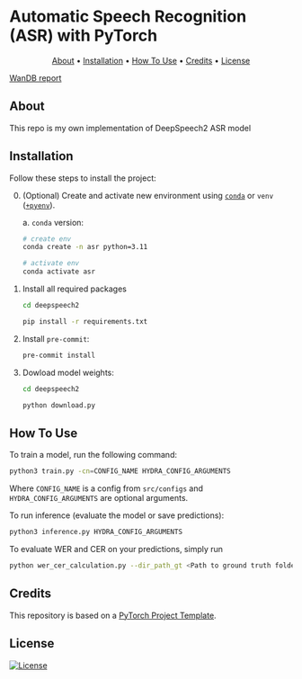 # Automatic Speech Recognition (ASR) with PyTorch

<p align="center">
  <a href="#about">About</a> •
  <a href="#installation">Installation</a> •
  <a href="#how-to-use">How To Use</a> •
  <a href="#credits">Credits</a> •
  <a href="#license">License</a>
</p>

[WanDB report](https://api.wandb.ai/links/anthonnuzhdin/nrmc2nkh)

## About

This repo is my own implementation of DeepSpeech2 ASR model

## Installation

Follow these steps to install the project:

0. (Optional) Create and activate new environment using [`conda`](https://conda.io/projects/conda/en/latest/user-guide/getting-started.html) or `venv` ([`+pyenv`](https://github.com/pyenv/pyenv)).

   a. `conda` version:

   ```bash
   # create env
   conda create -n asr python=3.11

   # activate env
   conda activate asr
   ```

1. Install all required packages

   ```bash
   cd deepspeech2
   
   pip install -r requirements.txt
   ```

2. Install `pre-commit`:
   ```bash
   pre-commit install
   ```

2. Dowload model weights:
   ```bash
   cd deepspeech2
   
   python download.py
   ```

## How To Use

To train a model, run the following command:

```bash
python3 train.py -cn=CONFIG_NAME HYDRA_CONFIG_ARGUMENTS
```

Where `CONFIG_NAME` is a config from `src/configs` and `HYDRA_CONFIG_ARGUMENTS` are optional arguments.

To run inference (evaluate the model or save predictions):

```bash
python3 inference.py HYDRA_CONFIG_ARGUMENTS
```

To evaluate WER and CER on your predictions, simply run
```bash
python wer_cer_calculation.py --dir_path_gt <Path to ground truth folder with .txt> --dir_path_pred <Path to dir with predicions>
```

## Credits

This repository is based on a [PyTorch Project Template](https://github.com/Blinorot/pytorch_project_template).

## License

[![License](https://img.shields.io/badge/license-MIT-blue.svg)](/LICENSE)
